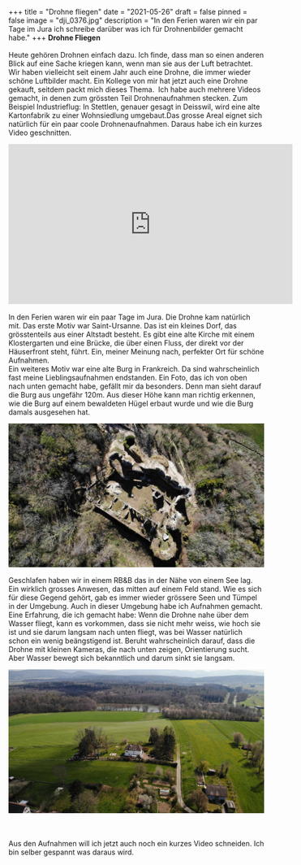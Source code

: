 +++
title = "Drohne fliegen"
date = "2021-05-26"
draft = false
pinned = false
image = "dji_0376.jpg"
description = "In den Ferien waren wir ein par Tage im Jura ich schreibe darüber was ich für Drohnenbilder gemacht habe."
+++
**Drohne Fliegen**\
\
Heute gehören Drohnen einfach dazu. Ich finde, dass man so einen anderen Blick auf eine Sache kriegen kann, wenn man sie aus der Luft betrachtet. Wir haben vielleicht seit einem Jahr auch eine Drohne, die immer wieder schöne Luftbilder macht. Ein Kollege von mir hat jetzt auch eine Drohne gekauft, seitdem packt mich dieses Thema.  Ich habe auch mehrere Videos gemacht, in denen zum grössten Teil Drohnenaufnahmen stecken. Zum Beispiel Industrieflug: In Stettlen, genauer gesagt in Deisswil, wird eine alte Kartonfabrik zu einer Wohnsiedlung umgebaut.Das grosse Areal eignet sich natürlich für ein paar coole Drohnenaufnahmen. Daraus habe ich ein kurzes Video geschnitten.

<iframe width="560" height="315" src="https://www.youtube.com/embed/whEM9TzxaIo" title="YouTube video player" frameborder="0" allow="accelerometer; autoplay; clipboard-write; encrypted-media; gyroscope; picture-in-picture" allowfullscreen></iframe>

In den Ferien waren wir ein paar Tage im Jura. Die Drohne kam natürlich mit. Das erste Motiv war Saint-Ursanne. Das ist ein kleines Dorf, das grösstenteils aus einer Altstadt besteht. Es gibt eine alte Kirche mit einem Klostergarten und eine Brücke, die über einen Fluss, der direkt vor der Häuserfront steht, führt. Ein, meiner Meinung nach, perfekter Ort für schöne Aufnahmen.\
Ein weiteres Motiv war eine alte Burg in Frankreich. Da sind wahrscheinlich fast meine Lieblingsaufnahmen endstanden. Ein Foto, das ich von oben nach unten gemacht habe, gefällt mir da besonders. Denn man sieht darauf die Burg aus ungefähr 120m. Aus dieser Höhe kann man richtig erkennen, wie die Burg auf einem bewaldeten Hügel erbaut wurde und wie die Burg damals ausgesehen hat.

![](dji_0376.jpg)

Geschlafen haben wir in einem RB&B das in der Nähe von einem See lag. Ein wirklich grosses Anwesen, das mitten auf einem Feld stand. Wie es sich für diese Gegend gehört, gab es immer wieder grössere Seen und Tümpel in der Umgebung. Auch in dieser Umgebung habe ich Aufnahmen gemacht. Eine Erfahrung, die ich gemacht habe: Wenn die Drohne nahe über dem Wasser fliegt, kann es vorkommen, dass sie nicht mehr weiss, wie hoch sie ist und sie darum langsam nach unten fliegt, was bei Wasser natürlich schon ein wenig beängstigend ist. Beruht wahrscheinlich darauf, dass die Drohne mit kleinen Kameras, die nach unten zeigen, Orientierung sucht. Aber Wasser bewegt sich bekanntlich und darum sinkt sie langsam.

![](dji_0351.jpg)

\
\
Aus den Aufnahmen will ich jetzt auch noch ein kurzes Video schneiden. Ich bin selber gespannt was daraus wird.